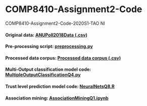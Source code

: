 # COMP8410-Assignment2-Code
COMP8410-Assignment2-Code-2020S1-TAO NI

#### Original data: [ANUPoll2018Data (.csv)](ANUPoll2018Data_CSV_01428.csv)

#### Pre-processing script: [preprocessing.py](preprocessing.py)
#### Processed data corpus: [Processed data corpus (.csv)](preprocessing_data.csv)

#### Multi-Output classification model code: [MultipleOutputClassificationQ4.py](MultipleOutputClassificationQ4.py)

#### Trust level prediction model code: [NeuralNetsQ8.R](NeuralNetsQ8.R)

#### Association mining: [AssociationMiningQ1.ipynb](AssociationMining.ipynb)
